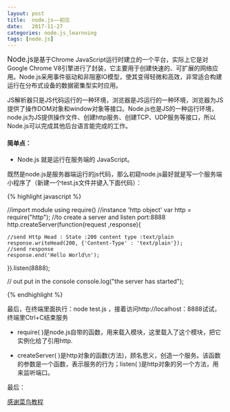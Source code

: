 ```yaml
---
layout: post
title:  node.js——初见
date:   2017-11-27
categories: node.js_learnning
tags: [node.js]
---
```

<big>Node.js</big>是基于Chrome JavaScript运行时建立的一个平台，实际上它是对Google Chrome V8引擎进行了封装，它主要用于创建快速的、可扩展的网络应用。Node.js采用事件驱动和非阻塞IO模型，使其变得轻微和高效，非常适合构建运行在分布式设备的数据密集型实时应用。

JS解析器只是JS代码运行的一种环境，浏览器是JS运行的一种环境，浏览器为JS提供了操作DOM对象和window对象等接口。Node.js也是JS的一种运行环境，node.js为JS提供操作文件、创建http服务、创建TCP、UDP服务等接口，所以Node.js可以完成其他后台语言能完成的工作。

#### 简单点：
* Node.js 就是运行在服务端的 JavaScript。

既然是node.js是服务器端运行的js代码，那么初窥node.js最好就是写一个服务端小程序了（新建一个test.js文件并键入下面代码）：

{% highlight javascript %}

//import module using require() 
//instance 'http object'
var http = require("http");
//to create a server and listen port:8888
http.createServer(function(request ,response){

	//send Http Head : State :200 content type :text/plain 
	response.writeHead(200, {'Content-Type' : 'text/plain'});
	//send response 
	response.end('Hello World\n');


}).listen(8888);

// out put in the console 
console.log("the server has started");

{% endhighlight %}

最后，在终端里面执行：node test.js ，接着访问http://localhost：8888试试，终端里Ctrl+C结束服务

* require( )是node.js自带的函数，用来载入模块，这里载入了这个模块，把它实例化给了引用http.

* createServer( )是http对象的函数(方法)，顾名思义，创造一个服务。该函数的参数是一个函数，表示服务的行为；listen( )是http对象的另一个方法，用来监听端口。

最后：

[感谢菜鸟教程](http://www.runoob.com/nodejs/nodejs-http-server.html)
